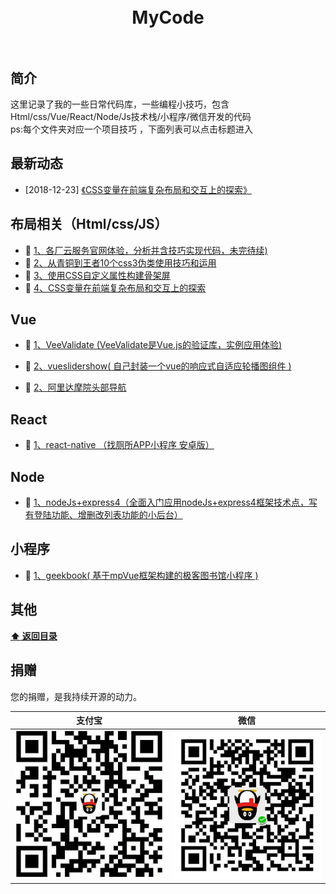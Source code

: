 <h1 align="center">
	<br>
	  MyCode
	<br>
	<br>
</h1>



## 简介 

这里记录了我的一些日常代码库，一些编程小技巧，包含Html/css/Vue/React/Node/Js技术栈/小程序/微信开发的代码  
ps:每个文件夹对应一个项目技巧 ，下面列表可以点击标题进入  

## 最新动态  

- [2018-12-23] [《CSS变量在前端复杂布局和交互上的探索》](https://github.com/HongqingCao/MyCode/tree/master/dry-switching-with-css)   




## 布局相关（Html/css/JS）  
- :book: [1、各厂云服务官网体验，分析并含技巧实现代码，未完待续)]()  
- :book: [2、从青铜到王者10个css3伪类使用技巧和运用](https://github.com/HongqingCao/MyCode/tree/master/Pseudo-classes)  
- :book: [3、使用CSS自定义属性构建骨架屏](https://github.com/HongqingCao/MyCode/tree/master/skeleton-demo)  
- :book: [4、CSS变量在前端复杂布局和交互上的探索](https://github.com/HongqingCao/MyCode/tree/master/dry-switching-with-css)  

## Vue  

- :book: [1、VeeValidate (VeeValidate是Vue.js的验证库，实例应用体验)](https://github.com/HongqingCao/MyCode/tree/master/VeeValidate)  
   
- :book: [2、vueslidershow( 自己封装一个vue的响应式自适应轮播图组件 )](https://github.com/HongqingCao/MyCode/tree/master/VueSliderShow)  

- :book: [2、阿里达摩院头部导航](https://github.com/HongqingCao/MyCode/tree/master/damopotal)  
 
  
## React  

- :book: [1、react-native （找厕所APP小程序 安卓版）](https://github.com/HongqingCao/MyCode/tree/master/Toilet-React-native)  

  
 
## Node  
- :book:  [1、nodeJs+express4（全面入门应用nodeJs+express4框架技术点，写有登陆功能、增删改列表功能的小后台）](https://github.com/HongqingCao/MyCode/tree/master/Node-Express4)   

## 小程序  
- :book: [1、geekbook( 基于mpVue框架构建的极客图书馆小程序 )](https://github.com/HongqingCao/MyCode/tree/master/geekbook)  
 
  
## 其他  

**[:arrow_up: 返回目录](##最新动态)**


## 捐赠

您的捐赠，是我持续开源的动力。


支付宝 | 微信
------|------
![](./public/alipay.jpg) | ![](./public/wechat.jpg)

